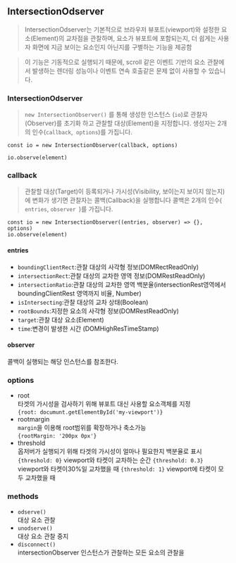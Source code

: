 ## IntersectionOdserver
> IntersectionOdserver는 기본적으로 브라우저 뷰포트(viewport)와 설정한 요소(Element)의 교차점을 관찰하며, 요소가 뷰포트에 포함되는지, 더 쉽게는 사용자 화면에 지금 보이는 요소인지 아닌지를 구별하는 기능을 제공함

>이 기능은 기동적으로 실행되기 때문에, scroll 같은 이벤트 기반의 요소 관찰에서 발생하는 렌더링 성능이나 이벤트 연속 호출같은 문제 없이 사용할 수 있습니다.



### IntersectionOdserver
>  ```new IntersectionObserver()``` 를 통해 생성한 인스턴스 (``` io ```)로 관찰자(Observer)를 초기화 하고 관찰할 대상(Element)을 지정합니다. 생성자는 2개의 인수(```callback```,``` options```)를 가집니다.

```
const io = new IntersectionObserver(callback, options)

io.observe(element)
```

### callback

>관찰할 대상(Target)이 등록되거나 가시성(Visibility, 보이는지 보이지 않는지)에 변화가 생기면 관찰자는 콜백(Callback)을 실행합니다 콜백은 2개의 인수(``` entries```, ```observer ```)를 가집니다.

```
const io = new IntersectionObserver((entries, observer) => {}, options)
io.observe(element)
```

#### entries
+ ```boundingClientRect```:관찰 대상의 사각형 정보(DOMRectReadOnly)
+ ```intersectionRect```:관찰 대상의 교차한 영역 정보(DOMRestReadOnly)
+ ```intersectionRatio```:관찰 대상의 교차한 영역 백분율(intersectionRest영역에서 boundingClientRest 영역까지 비율, Number)
+ ```isIntersecting```:관찰 대상의 교차 상태(Boolean)
+ ```rootBounds```:지정한 요소의 사각형 정보(DOMRestReadOnly)
+ ```target```:관찰 대상 요소(Element)
+ ```time```:변경이 발생한 시간 (DOMHighResTimeStamp)

#### observer
콜백이 실행되는 해당 인스턴스를 참조한다.


### options
+ root <br>
타겟의 가시성을 검사하기 위해 뷰포트 대신 사용할 요소객체를 지정 <br>
``` {root: documunt.getElementById('my-viewport')} ```
+ rootmargin <br>
```margin```을 이용해 root범위를 확장하거나 축소가능 <br>
```{rootMargin: '200px 0px'}```
+ threshold <br>
옵저버가 실행되기 위해 타겟의 가시성이 얼마나 필요한지 백분율로 표시 <br>
```{threshold: 0}``` viewport와 타켓이 교차하는 순간
```{threshold: 0.3}``` viewport와 타켓이30%일 교차했을 때
```{threshold: 1}``` viewport에 타켓이 모두 교차했을 때

### methods

+ ```odserve()``` <br>
대상 요소 관찰
+ ```unodserve()``` <br>
대상 요소 관찰 중지
+ ```disconnect()``` <br>
intersectionObserver 인스턴스가 관찰하는 모든 요소의 관찰을 




